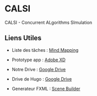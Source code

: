 # CALSI
CALSI - Concurrent ALgorithms SImulation

## Liens Utiles

* Liste des tâches : [Mind Mapping](https://mm.tt/1410601632?t=CT2f6RgKPy)

* Prototype app : [Adobe XD](https://xd.adobe.com/view/ac3586ab-0779-4b42-4942-897eb33de833-da04/)

* Notre Drive : [Google Drive](https://drive.google.com/drive/folders/18wja0YA9uS5l5BXRVHqK2ck2wXfm0faS?usp=sharing)

* Drive de Hugo : [Google Drive](https://drive.google.com/drive/folders/1ndgQrFq3mB6TFbm02dFImA5jYWv3Pfnh?fbclid=IwAR39Nyb6VtM8gVq_4iDJy9CgXI9-0xn-R8QUb4siYwqTfEzkd-qrTr-_biI)

* Generateur FXML : [Scene Builder](https://gluonhq.com/products/scene-builder/)